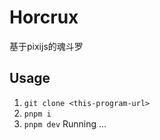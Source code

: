 # Horcrux
基于pixijs的魂斗罗
## Usage
1. `git clone <this-program-url>`
2. `pnpm i `
3. `pnpm dev`
Running ... 